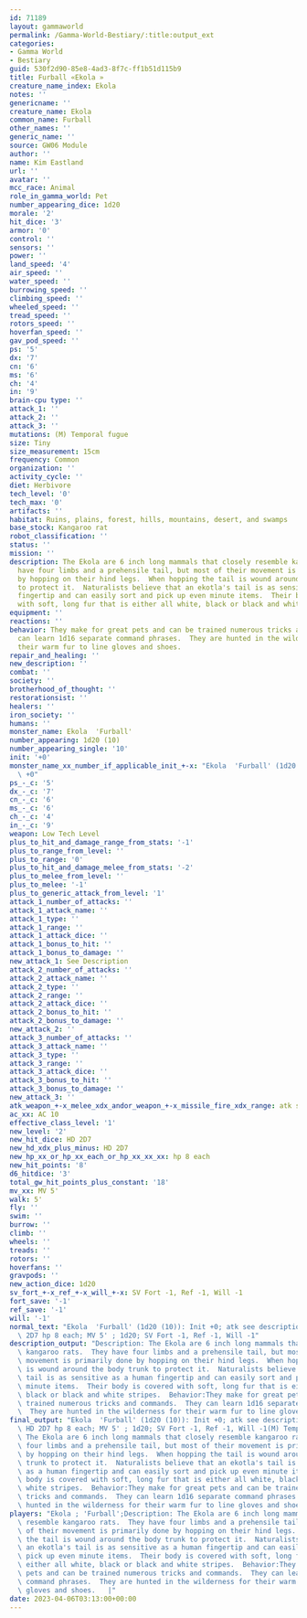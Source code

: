 ```yaml
---
id: 71189
layout: gammaworld
permalink: /Gamma-World-Bestiary/:title:output_ext
categories:
- Gamma World
- Bestiary
guid: 530f2d90-85e8-4ad3-8f7c-ff1b51d115b9
title: Furball «Ekola »
creature_name_index: Ekola
notes: ''
genericname: ''
creature_name: Ekola
common_name: Furball
other_names: ''
generic_name: ''
source: GW06 Module
author: ''
name: Kim Eastland
url: ''
avatar: ''
mcc_race: Animal
role_in_gamma_world: Pet
number_appearing_dice: 1d20
morale: '2'
hit_dice: '3'
armor: '0'
control: ''
sensors: ''
power: ''
land_speed: '4'
air_speed: ''
water_speed: ''
burrowing_speed: ''
climbing_speed: ''
wheeled_speed: ''
tread_speed: ''
rotors_speed: ''
hoverfan_speed: ''
gav_pod_speed: ''
ps: '5'
dx: '7'
cn: '6'
ms: '6'
ch: '4'
in: '9'
brain-cpu type: ''
attack_1: ''
attack_2: ''
attack_3: ''
mutations: (M) Temporal fugue
size: Tiny
size_measurement: 15cm
frequency: Common
organization: ''
activity_cycle: ''
diet: Herbivore
tech_level: '0'
tech_max: '0'
artifacts: ''
habitat: Ruins, plains, forest, hills, mountains, desert, and swamps
base_stock: Kangaroo rat
robot_classification: ''
status: ''
mission: ''
description: The Ekola are 6 inch long mammals that closely resemble kangaroo rats.  They
  have four limbs and a prehensile tail, but most of their movement is primarily done
  by hopping on their hind legs.  When hopping the tail is wound around the body trunk
  to protect it.  Naturalists believe that an ekotla's tail is as sensitive as a human
  fingertip and can easily sort and pick up even minute items.  Their body is covered
  with soft, long fur that is either all white, black or black and white stripes.
equipment: ''
reactions: ''
behavior: They make for great pets and can be trained numerous tricks and commands.  They
  can learn 1d16 separate command phrases.  They are hunted in the wilderness for
  their warm fur to line gloves and shoes.
repair_and_healing: ''
new_description: ''
combat: ''
society: ''
brotherhood_of_thought: ''
restorationsist: ''
healers: ''
iron_society: ''
humans: ''
monster_name: Ekola  'Furball'
number_appearing: 1d20 (10)
number_appearing_single: '10'
init: '+0'
monster_name_xx_number_if_applicable_init_+-x: "Ekola  'Furball' (1d20 (10)): Init\
  \ +0"
ps_-_c: '5'
dx_-_c: '7'
cn_-_c: '6'
ms_-_c: '6'
ch_-_c: '4'
in_-_c: '9'
weapon: Low Tech Level
plus_to_hit_and_damage_range_from_stats: '-1'
plus_to_range_from_level: ''
plus_to_range: '0'
plus_to_hit_and_damage_melee_from_stats: '-2'
plus_to_melee_from_level: ''
plus_to_melee: '-1'
plus_to_generic_attack_from_level: '1'
attack_1_number_of_attacks: ''
attack_1_attack_name: ''
attack_1_type: ''
attack_1_range: ''
attack_1_attack_dice: ''
attack_1_bonus_to_hit: ''
attack_1_bonus_to_damage: ''
new_attack_1: See Description
attack_2_number_of_attacks: ''
attack_2_attack_name: ''
attack_2_type: ''
attack_2_range: ''
attack_2_attack_dice: ''
attack_2_bonus_to_hit: ''
attack_2_bonus_to_damage: ''
new_attack_2: ''
attack_3_number_of_attacks: ''
attack_3_attack_name: ''
attack_3_type: ''
attack_3_range: ''
attack_3_attack_dice: ''
attack_3_bonus_to_hit: ''
attack_3_bonus_to_damage: ''
new_attack_3: ''
atk_weapon_+-x_melee_xdx_andor_weapon_+-x_missile_fire_xdx_range: atk see description
ac_xx: AC 10
effective_class_level: '1'
new_level: '2'
new_hit_dice: HD 2D7
new_hd_xdx_plus_minus: HD 2D7
new_hp_xx_or_hp_xx_each_or_hp_xx_xx_xx: hp 8 each
new_hit_points: '8'
d6_hitdice: '3'
total_gw_hit_points_plus_constant: '18'
mv_xx: MV 5'
walk: 5'
fly: ''
swim: ''
burrow: ''
climb: ''
wheels: ''
treads: ''
rotors: ''
hoverfans: ''
gravpods: ''
new_action_dice: 1d20
sv_fort_+-x_ref_+-x_will_+-x: SV Fort -1, Ref -1, Will -1
fort_save: '-1'
ref_save: '-1'
will: '-1'
normal_text: "Ekola  'Furball' (1d20 (10)): Init +0; atk see description; AC 10; HD\
  \ 2D7 hp 8 each; MV 5' ; 1d20; SV Fort -1, Ref -1, Will -1"
description_output: "Description: The Ekola are 6 inch long mammals that closely resemble\
  \ kangaroo rats.  They have four limbs and a prehensile tail, but most of their\
  \ movement is primarily done by hopping on their hind legs.  When hopping the tail\
  \ is wound around the body trunk to protect it.  Naturalists believe that an ekotla's\
  \ tail is as sensitive as a human fingertip and can easily sort and pick up even\
  \ minute items.  Their body is covered with soft, long fur that is either all white,\
  \ black or black and white stripes.  Behavior:They make for great pets and can be\
  \ trained numerous tricks and commands.  They can learn 1d16 separate command phrases.\
  \  They are hunted in the wilderness for their warm fur to line gloves and shoes."
final_output: "Ekola  'Furball' (1d20 (10)): Init +0; atk see description; AC 10;\
  \ HD 2D7 hp 8 each; MV 5' ; 1d20; SV Fort -1, Ref -1, Will -1(M) Temporal fugueDescription:\
  \ The Ekola are 6 inch long mammals that closely resemble kangaroo rats.  They have\
  \ four limbs and a prehensile tail, but most of their movement is primarily done\
  \ by hopping on their hind legs.  When hopping the tail is wound around the body\
  \ trunk to protect it.  Naturalists believe that an ekotla's tail is as sensitive\
  \ as a human fingertip and can easily sort and pick up even minute items.  Their\
  \ body is covered with soft, long fur that is either all white, black or black and\
  \ white stripes.  Behavior:They make for great pets and can be trained numerous\
  \ tricks and commands.  They can learn 1d16 separate command phrases.  They are\
  \ hunted in the wilderness for their warm fur to line gloves and shoes."
players: "Ekola ; 'Furball';Description: The Ekola are 6 inch long mammals that closely\
  \ resemble kangaroo rats.  They have four limbs and a prehensile tail, but most\
  \ of their movement is primarily done by hopping on their hind legs.  When hopping\
  \ the tail is wound around the body trunk to protect it.  Naturalists believe that\
  \ an ekotla's tail is as sensitive as a human fingertip and can easily sort and\
  \ pick up even minute items.  Their body is covered with soft, long fur that is\
  \ either all white, black or black and white stripes.  Behavior:They make for great\
  \ pets and can be trained numerous tricks and commands.  They can learn 1d16 separate\
  \ command phrases.  They are hunted in the wilderness for their warm fur to line\
  \ gloves and shoes.   |"
date: 2023-04-06T03:13:00+00:00
---
```

</br>